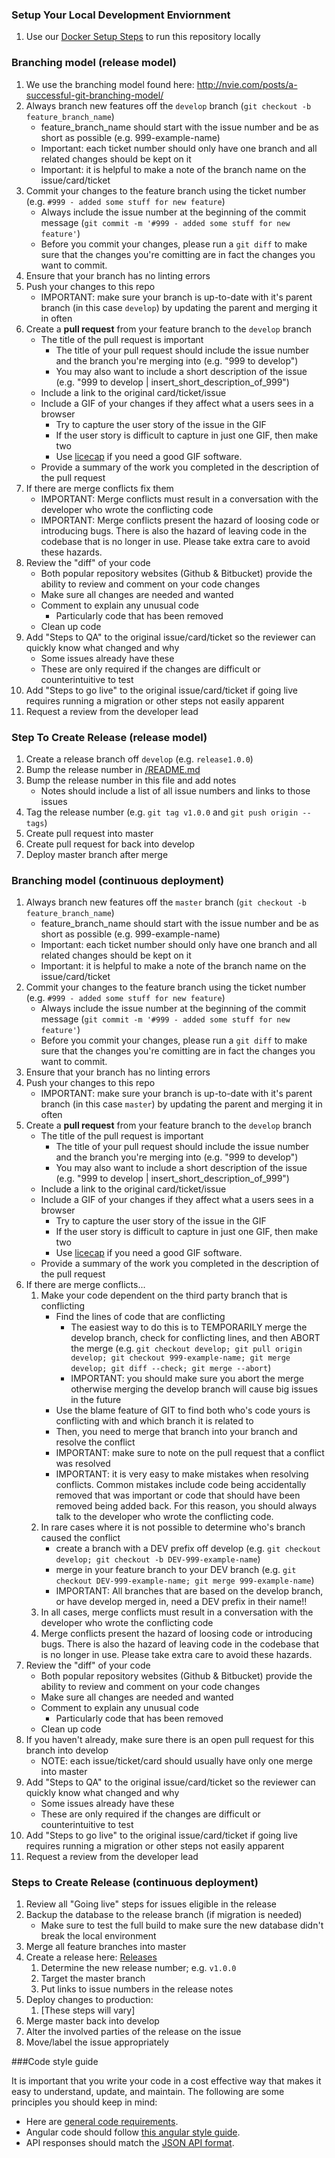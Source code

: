 ### Setup Your Local Development Enviornment

1. Use our [Docker Setup Steps](../docker/README.md) to run this repository locally

### Branching model (release model)

1. We use the branching model found here: http://nvie.com/posts/a-successful-git-branching-model/
1. Always branch new features off the `develop` branch (`git checkout -b feature_branch_name`)
    - feature_branch_name should start with the issue number and be as short as possible (e.g. 999-example-name)
    - Important: each ticket number should only have one branch and all related changes should be kept on it
    - Important: it is helpful to make a note of the branch name on the issue/card/ticket
1. Commit your changes to the feature branch using the ticket number (e.g. `#999 - added some stuff for new feature`)
    - Always include the issue number at the beginning of the commit message (`git commit -m '#999 - added some stuff for new feature'`)
    - Before you commit your changes, please run a `git diff` to make sure that the changes you're comitting are in fact the changes you want to commit.
1. Ensure that your branch has no linting errors
1. Push your changes to this repo
    - IMPORTANT: make sure your branch is up-to-date with it's parent branch (in this case `develop`) by updating the parent and merging it in often
1. Create a **pull request** from your feature branch to the `develop` branch
    - The title of the pull request is important
        - The title of your pull request should include the issue number and the branch you're merging into (e.g. "999 to develop")
        - You may also want to include a short description of the issue (e.g. "999 to develop | insert_short_description_of_999")
    - Include a link to the original card/ticket/issue
    - Include a GIF of your changes if they affect what a users sees in a browser
        - Try to capture the user story of the issue in the GIF
        - If the user story is difficult to capture in just one GIF, then make two
        - Use [licecap](http://www.cockos.com/licecap/) if you need a good GIF software.
    - Provide a summary of the work you completed in the description of the pull request
1. If there are merge conflicts fix them
    - IMPORTANT: Merge conflicts must result in a conversation with the developer who wrote the conflicting code
    - IMPORTANT: Merge conflicts present the hazard of loosing code or introducing bugs. There is also the hazard of leaving code in the codebase that is no longer in use. Please take extra care to avoid these hazards.
1. Review the "diff" of your code
    - Both popular repository websites (Github & Bitbucket) provide the ability to review and comment on your code changes
    - Make sure all changes are needed and wanted
    - Comment to explain any unusual code
        - Particularly code that has been removed
    - Clean up code
1. Add "Steps to QA" to the original issue/card/ticket so the reviewer can quickly know what changed and why
    - Some issues already have these
    - These are only required if the changes are difficult or counterintuitive to test
1. Add "Steps to go live" to the original issue/card/ticket if going live requires running a migration or other steps not easily apparent
1. Request a review from the developer lead

### Step To Create Release (release model)

1. Create a release branch off `develop` (e.g. `release1.0.0`)
1. Bump the release number in [/README.md](../README.md)
1. Bump the release number in this file and add notes
    - Notes should include a list of all issue numbers and links to those issues
1. Tag the release number (e.g. `git tag v1.0.0` and `git push origin --tags`)
1. Create pull request into master
1. Create pull request for back into develop
1. Deploy master branch after merge

### Branching model (continuous deployment)

1. Always branch new features off the `master` branch (`git checkout -b feature_branch_name`)
    - feature_branch_name should start with the issue number and be as short as possible (e.g. 999-example-name)
    - Important: each ticket number should only have one branch and all related changes should be kept on it
    - Important: it is helpful to make a note of the branch name on the issue/card/ticket
1. Commit your changes to the feature branch using the ticket number (e.g. `#999 - added some stuff for new feature`)
    - Always include the issue number at the beginning of the commit message (`git commit -m '#999 - added some stuff for new feature'`)
    - Before you commit your changes, please run a `git diff` to make sure that the changes you're comitting are in fact the changes you want to commit.
1. Ensure that your branch has no linting errors
1. Push your changes to this repo
    - IMPORTANT: make sure your branch is up-to-date with it's parent branch (in this case `master`) by updating the parent and merging it in often
1. Create a **pull request** from your feature branch to the `develop` branch
    - The title of the pull request is important
        - The title of your pull request should include the issue number and the branch you're merging into (e.g. "999 to develop")
        - You may also want to include a short description of the issue (e.g. "999 to develop | insert_short_description_of_999")
    - Include a link to the original card/ticket/issue
    - Include a GIF of your changes if they affect what a users sees in a browser
        - Try to capture the user story of the issue in the GIF
        - If the user story is difficult to capture in just one GIF, then make two
        - Use [licecap](http://www.cockos.com/licecap/) if you need a good GIF software.
    - Provide a summary of the work you completed in the description of the pull request
1. If there are merge conflicts...
    1. Make your code dependent on the third party branch that is conflicting
        - Find the lines of code that are conflicting
            - The easiest way to do this is to TEMPORARILY merge the develop branch, check for conflicting lines, and then ABORT the merge (e.g. `git checkout develop; git pull origin develop; git checkout 999-example-name; git merge develop; git diff --check; git merge --abort`)
            - IMPORTANT: you should make sure you abort the merge otherwise merging the develop branch will cause big issues in the future
        - Use the blame feature of GIT to find both who's code yours is conflicting with and which branch it is related to
        - Then, you need to merge that branch into your branch and resolve the conflict
        - IMPORTANT: make sure to note on the pull request that a conflict was resolved
        - IMPORTANT: it is very easy to make mistakes when resolving conflicts. Common mistakes include code being accidentally removed that was important or code that should have been removed being added back. For this reason, you should always talk to the developer who wrote the conflicting code.
    1. In rare cases where it is not possible to determine who's branch caused the conflict
        - create a branch with a DEV prefix off develop (e.g. `git checkout develop; git checkout -b DEV-999-example-name`)
        - merge in your feature branch to your DEV branch (e.g. `git checkout DEV-999-example-name; git merge 999-example-name`)
        - IMPORTANT: All branches that are based on the develop branch, or have develop merged in, need a DEV prefix in their name!!
    1. In all cases, merge conflicts must result in a conversation with the developer who wrote the conflicting code
    1. Merge conflicts present the hazard of loosing code or introducing bugs. There is also the hazard of leaving code in the codebase that is no longer in use. Please take extra care to avoid these hazards.
1. Review the "diff" of your code
    - Both popular repository websites (Github & Bitbucket) provide the ability to review and comment on your code changes
    - Make sure all changes are needed and wanted
    - Comment to explain any unusual code
        - Particularly code that has been removed
    - Clean up code
1. If you haven't already, make sure there is an open pull request for this branch into develop
    - NOTE: each issue/ticket/card should usually have only one merge into master
1. Add "Steps to QA" to the original issue/card/ticket so the reviewer can quickly know what changed and why
    - Some issues already have these
    - These are only required if the changes are difficult or counterintuitive to test
1. Add "Steps to go live" to the original issue/card/ticket if going live requires running a migration or other steps not easily apparent
1. Request a review from the developer lead

### Steps to Create Release (continuous deployment)

1. Review all "Going live" steps for issues eligible in the release
1. Backup the database to the release branch (if migration is needed)
    - Make sure to test the full build to make sure the new database didn't break the local environment
1. Merge all feature branches into master
1. Create a release here: [Releases](./CHANGELOG.md)
    1. Determine the new release number; e.g. `v1.0.0`
    1. Target the master branch
    1. Put links to issue numbers in the release notes
1. Deploy changes to production:
    1. [These steps will vary]
1. Merge master back into develop
1. Alter the involved parties of the release on the issue
1. Move/label the issue appropriately

###Code style guide

It is important that you write your code in a cost effective way that makes it easy to understand, update, and maintain. The following are some principles you should keep in mind:

- Here are [general code requirements](https://github.com/bbuie/code_snipits/wiki/Common-Code-Requirements).
- Angular code should follow [this angular style guide](https://github.com/johnpapa/angular-styleguide).
- API responses should match the [JSON API format](http://jsonapi.org/format/).